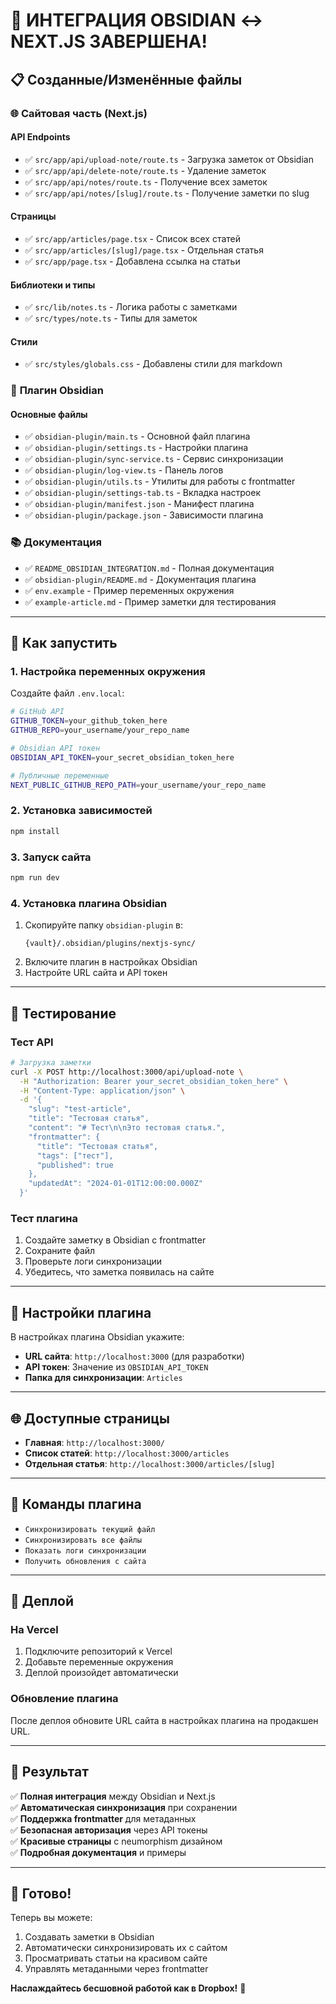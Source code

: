 # 🎉 ИНТЕГРАЦИЯ OBSIDIAN ↔ NEXT.JS ЗАВЕРШЕНА!

## 📋 Созданные/Изменённые файлы

### 🌐 **Сайтовая часть (Next.js)**

#### API Endpoints
- ✅ `src/app/api/upload-note/route.ts` - Загрузка заметок от Obsidian
- ✅ `src/app/api/delete-note/route.ts` - Удаление заметок
- ✅ `src/app/api/notes/route.ts` - Получение всех заметок
- ✅ `src/app/api/notes/[slug]/route.ts` - Получение заметки по slug

#### Страницы
- ✅ `src/app/articles/page.tsx` - Список всех статей
- ✅ `src/app/articles/[slug]/page.tsx` - Отдельная статья
- ✅ `src/app/page.tsx` - Добавлена ссылка на статьи

#### Библиотеки и типы
- ✅ `src/lib/notes.ts` - Логика работы с заметками
- ✅ `src/types/note.ts` - Типы для заметок

#### Стили
- ✅ `src/styles/globals.css` - Добавлены стили для markdown

### 📱 **Плагин Obsidian**

#### Основные файлы
- ✅ `obsidian-plugin/main.ts` - Основной файл плагина
- ✅ `obsidian-plugin/settings.ts` - Настройки плагина
- ✅ `obsidian-plugin/sync-service.ts` - Сервис синхронизации
- ✅ `obsidian-plugin/log-view.ts` - Панель логов
- ✅ `obsidian-plugin/utils.ts` - Утилиты для работы с frontmatter
- ✅ `obsidian-plugin/settings-tab.ts` - Вкладка настроек
- ✅ `obsidian-plugin/manifest.json` - Манифест плагина
- ✅ `obsidian-plugin/package.json` - Зависимости плагина

### 📚 **Документация**
- ✅ `README_OBSIDIAN_INTEGRATION.md` - Полная документация
- ✅ `obsidian-plugin/README.md` - Документация плагина
- ✅ `env.example` - Пример переменных окружения
- ✅ `example-article.md` - Пример заметки для тестирования

---

## 🚀 **Как запустить**

### 1. Настройка переменных окружения

Создайте файл `.env.local`:

```bash
# GitHub API
GITHUB_TOKEN=your_github_token_here
GITHUB_REPO=your_username/your_repo_name

# Obsidian API токен
OBSIDIAN_API_TOKEN=your_secret_obsidian_token_here

# Публичные переменные
NEXT_PUBLIC_GITHUB_REPO_PATH=your_username/your_repo_name
```

### 2. Установка зависимостей

```bash
npm install
```

### 3. Запуск сайта

```bash
npm run dev
```

### 4. Установка плагина Obsidian

1. Скопируйте папку `obsidian-plugin` в:
   ```
   {vault}/.obsidian/plugins/nextjs-sync/
   ```
2. Включите плагин в настройках Obsidian
3. Настройте URL сайта и API токен

---

## 🧪 **Тестирование**

### Тест API

```bash
# Загрузка заметки
curl -X POST http://localhost:3000/api/upload-note \
  -H "Authorization: Bearer your_secret_obsidian_token_here" \
  -H "Content-Type: application/json" \
  -d '{
    "slug": "test-article",
    "title": "Тестовая статья",
    "content": "# Тест\n\nЭто тестовая статья.",
    "frontmatter": {
      "title": "Тестовая статья",
      "tags": ["тест"],
      "published": true
    },
    "updatedAt": "2024-01-01T12:00:00.000Z"
  }'
```

### Тест плагина

1. Создайте заметку в Obsidian с frontmatter
2. Сохраните файл
3. Проверьте логи синхронизации
4. Убедитесь, что заметка появилась на сайте

---

## 📱 **Настройки плагина**

В настройках плагина Obsidian укажите:

- **URL сайта**: `http://localhost:3000` (для разработки)
- **API токен**: Значение из `OBSIDIAN_API_TOKEN`
- **Папка для синхронизации**: `Articles`

---

## 🌐 **Доступные страницы**

- **Главная**: `http://localhost:3000/`
- **Список статей**: `http://localhost:3000/articles`
- **Отдельная статья**: `http://localhost:3000/articles/[slug]`

---

## 🔧 **Команды плагина**

- `Синхронизировать текущий файл`
- `Синхронизировать все файлы`
- `Показать логи синхронизации`
- `Получить обновления с сайта`

---

## 🚀 **Деплой**

### На Vercel

1. Подключите репозиторий к Vercel
2. Добавьте переменные окружения
3. Деплой произойдет автоматически

### Обновление плагина

После деплоя обновите URL сайта в настройках плагина на продакшен URL.

---

## 🎯 **Результат**

✅ **Полная интеграция** между Obsidian и Next.js  
✅ **Автоматическая синхронизация** при сохранении  
✅ **Поддержка frontmatter** для метаданных  
✅ **Безопасная авторизация** через API токены  
✅ **Красивые страницы** с neumorphism дизайном  
✅ **Подробная документация** и примеры  

---

## 🎉 **Готово!**

Теперь вы можете:
1. Создавать заметки в Obsidian
2. Автоматически синхронизировать их с сайтом
3. Просматривать статьи на красивом сайте
4. Управлять метаданными через frontmatter

**Наслаждайтесь бесшовной работой как в Dropbox!** 🚀 